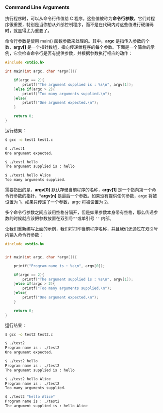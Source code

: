 ### Command Line Arguments

执行程序时，可以从命令行传值给 C 程序。这些值被称为**命令行参数**，它们对程序很重要，特别是当你想从外部控制程序，而不是在代码内对这些值进行硬编码时，就显得尤为重要了。

命令行参数是使用 main() 函数参数来处理的。其中，**argc** 是指传入参数的个数，**argv[]** 是一个指针数组，指向传递给程序的每个参数。下面是一个简单的示例，它会检查命令行是否有提供参数，并根据参数执行相应的动作：

```c
#include <stdio.h>

int main(int argc, char *argv[]){

	if(argc == 2){
		printf("The argument supplied is : %s\n", argv[1]);
	}else if(argc > 2){
		printf("Too many arguments supplied.\n");
	}else{
		printf("One argument expected.\n");
	}

	return 0;
}
```

运行结果：

```bash
$ gcc -o test1 test1.c

$ ./test1
One argument expected.

$ ./test1 hello
The argument supplied is : hello

$ ./test1 hello Alice
Too many arguments supplied.
```

需要指出的是，**argv[0]** 默认存储当前程序的名称，**argv[1]** 是一个指向第一个命令行参数的指针，***argv[n]** 是最后一个参数。如果没有提供任何参数，argc 将被设置为 1。如果只传递了一个参数，argc 将被设置为 2。

多个命令行参数之间应该用空格分隔开，但是如果参数本身带有空格，那么传递参数的时候就应该把参数放置在双引号`""`或单引号 `''` 内部。

让我们重新编写上面的示例，我们将打印当前程序名称，并且我们还通过在双引号内输入命令行参数：

```c
#include <stdio.h>


int main(int argc, char *argv[]){

	printf("Program name is : %s\n", argv[0]);

	if(argc == 2){
		printf("The argument supplied is : %s\n", argv[1]);
	}else if(argc > 2){
		printf("Too many arguments supplied.\n");
	}else{
		printf("One argument expected.\n");
	}

	return 0;
}
```

运行结果：

```bash
$ gcc -o test2 test2.c

$ ./test2
Program name is : ./test2
One argument expected.

$ ./test2 hello
Program name is : ./test2
The argument supplied is : hello

$ ./test2 hello Alice
Program name is : ./test2
Too many arguments supplied.

$ ./test2 "hello Alice"
Program name is : ./test2
The argument supplied is : hello Alice
```



